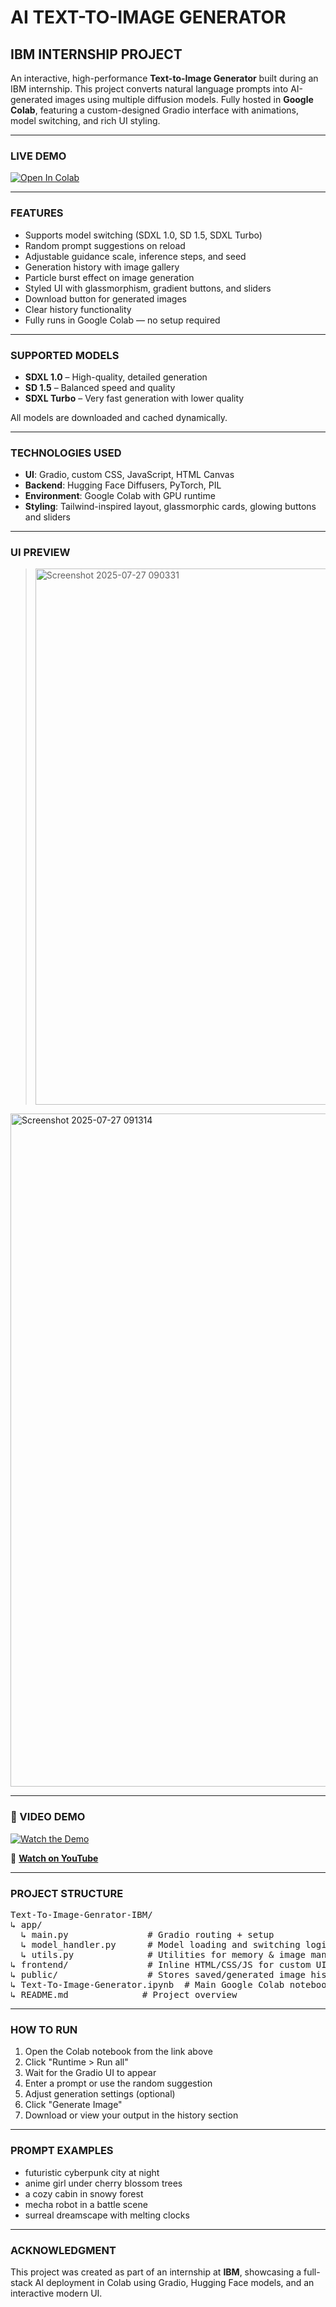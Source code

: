 # AI TEXT-TO-IMAGE GENERATOR  
## IBM INTERNSHIP PROJECT

An interactive, high-performance **Text-to-Image Generator** built during an IBM internship. This project converts natural language prompts into AI-generated images using multiple diffusion models. Fully hosted in **Google Colab**, featuring a custom-designed Gradio interface with animations, model switching, and rich UI styling.

---

### LIVE DEMO

[![Open In Colab](https://colab.research.google.com/assets/colab-badge.svg)](https://colab.research.google.com/github/Yozora13/Text-To-Image-Genrator-IBM/blob/main/Text_to_image_genrator.ipynb)

---

### FEATURES

- Supports model switching (SDXL 1.0, SD 1.5, SDXL Turbo)  
- Random prompt suggestions on reload  
- Adjustable guidance scale, inference steps, and seed  
- Generation history with image gallery  
- Particle burst effect on image generation  
- Styled UI with glassmorphism, gradient buttons, and sliders  
- Download button for generated images  
- Clear history functionality  
- Fully runs in Google Colab — no setup required

---

### SUPPORTED MODELS

- **SDXL 1.0** – High-quality, detailed generation  
- **SD 1.5** – Balanced speed and quality  
- **SDXL Turbo** – Very fast generation with lower quality  

All models are downloaded and cached dynamically.

---

### TECHNOLOGIES USED

- **UI**: Gradio, custom CSS, JavaScript, HTML Canvas  
- **Backend**: Hugging Face Diffusers, PyTorch, PIL  
- **Environment**: Google Colab with GPU runtime  
- **Styling**: Tailwind-inspired layout, glassmorphic cards, glowing buttons and sliders

---

### UI PREVIEW

> <img width="1457" height="858" alt="Screenshot 2025-07-27 090331" src="https://github.com/user-attachments/assets/1bf07e79-4ff9-4975-b95a-15be71e1603b" />
<img width="1023" height="1077" alt="Screenshot 2025-07-27 091314" src="https://github.com/user-attachments/assets/693c8357-6af2-4ee0-b204-537ca7a437af" />

---
### 🎥 VIDEO DEMO

[![Watch the Demo](https://img.youtube.com/vi/u_VMPBMlY7g/0.jpg)](https://youtu.be/u_VMPBMlY7g)

🔗 [**Watch on YouTube**](https://youtu.be/u_VMPBMlY7g)

---

### PROJECT STRUCTURE
<pre>
Text-To-Image-Genrator-IBM/
↳ app/
  ↳ main.py               # Gradio routing + setup
  ↳ model_handler.py      # Model loading and switching logic
  ↳ utils.py              # Utilities for memory & image management
↳ frontend/               # Inline HTML/CSS/JS for custom UI (via Gradio Blocks)
↳ public/                 # Stores saved/generated image history
↳ Text-To-Image-Generator.ipynb  # Main Google Colab notebook
↳ README.md              # Project overview
</pre>
---

### HOW TO RUN

1. Open the Colab notebook from the link above  
2. Click "Runtime > Run all"  
3. Wait for the Gradio UI to appear  
4. Enter a prompt or use the random suggestion  
5. Adjust generation settings (optional)  
6. Click "Generate Image"  
7. Download or view your output in the history section  

---

### PROMPT EXAMPLES

- futuristic cyberpunk city at night  
- anime girl under cherry blossom trees  
- a cozy cabin in snowy forest  
- mecha robot in a battle scene  
- surreal dreamscape with melting clocks  

---

### ACKNOWLEDGMENT

This project was created as part of an internship at **IBM**, showcasing a full-stack AI deployment in Colab using Gradio, Hugging Face models, and an interactive modern UI.
